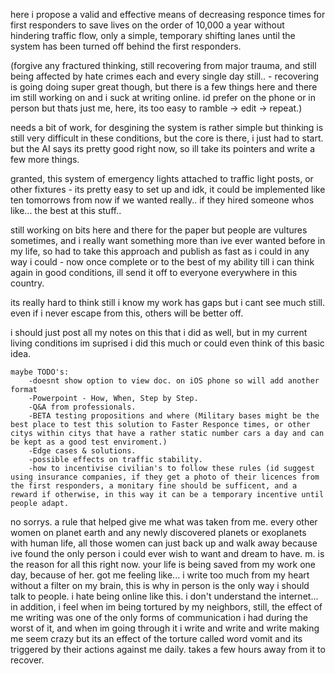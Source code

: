 here i propose a valid and effective means of decreasing responce times for first responders to save lives on the order of 10,000 a year without hindering traffic flow, only a simple, temporary shifting lanes until the system has been turned off behind the first responders. 

(forgive any fractured thinking, still recovering from major trauma, and still being affected by hate crimes each and every single day still..   -  recovering is going doing super great though, but there is a few things here and there im still working on and i suck at writing online. id prefer on the phone or in person but thats just me, here, its too easy to ramble -> edit -> repeat.) 

needs a bit of work, for desgining the system is rather simple but thinking is still very difficult in these conditions, but the core is there, i just had to start.  but the AI says its pretty good right now, so ill take its pointers and write a few more things.  

granted, this system of emergency lights attached to traffic light posts, or other fixtures - its pretty easy to set up and idk, it could be implemented like ten tomorrows from now if we wanted really.. if they hired someone whos like... the best at this stuff..

still working on bits here and there for the paper but people are vultures sometimes, and i really want something more than ive ever wanted before in my life, so had to take this approach and publish as fast as i could in any way i could - now  once complete or to the best of my ability till i can think again in good conditions, ill send it off to everyone everywhere in this country.

its really hard to think still i know my work has gaps but i cant see much still. even if i never escape from this, others will be better off. 


i should just post all my notes on this that i did as well, but in my current living conditions im suprised i did this much or could even think of this basic idea.

    maybe TODO's:
        -doesnt show option to view doc. on iOS phone so will add another format 
        -Powerpoint - How, When, Step by Step.
        -Q&A from professionals.
        -BETA testing propositions and where (Military bases might be the best place to test this solution to Faster Responce times, or other citys within citys that have a rather static number cars a day and can be kept as a good test enviroment.)
        -Edge cases & solutions.
        -possible effects on traffic stability.
        -how to incentivise civilian's to follow these rules (id suggest using insurance companies, if they get a photo of their licences from the first responders, a monitary fine should be sufficent, and a reward if otherwise, in this way it can be a temporary incentive until people adapt.

no sorrys.  a rule that helped give me what was taken from me. every other women on planet earth and any newly discovered planets or exoplanets with human life, all those women can just back up and walk away because ive found the only person i could ever wish to want and dream to have. 
m. is the reason for all this right now. your life is being saved from my work one day, because of her. got me feeling like... i write too much from my heart without a filter on my brain, this is why in person is the only way i should talk to people. i hate being online like this. i don't understand the internet... in addition, i feel when im being tortured by my neighbors, still, the effect of me writing was one of the only forms of communication i had during the worst of it, and when im going through it i write and write and write making me seem crazy but its an effect of the torture called word vomit and its triggered by their actions against me daily. takes a few hours away from it to recover. 